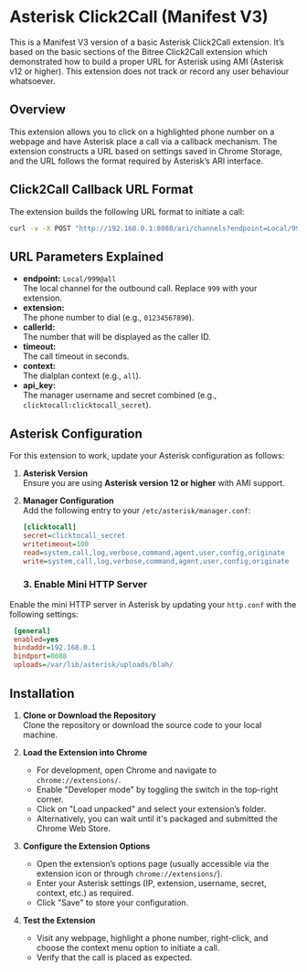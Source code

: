 # Asterisk Click2Call (Manifest V3)

This is a Manifest V3 version of a basic Asterisk Click2Call extension. It’s based on the basic sections of the Bitree Click2Call extension which demonstrated how to build a proper URL for Asterisk using AMI (Asterisk v12 or higher). This extension does not track or record any user behaviour whatsoever.

## Overview

This extension allows you to click on a highlighted phone number on a webpage and have Asterisk place a call via a callback mechanism. The extension constructs a URL based on settings saved in Chrome Storage, and the URL follows the format required by Asterisk’s ARI interface.

## Click2Call Callback URL Format

The extension builds the following URL format to initiate a call:

```bash
curl -v -X POST "http://192.168.0.1:8088/ari/channels?endpoint=Local/999@all&extension=01234567890&callerId=01234567890&timeout=15&context=all&api_key=clicktocall:clicktocall_secret"
```
## URL Parameters Explained

- **endpoint:** `Local/999@all`  
  The local channel for the outbound call. Replace `999` with your extension.
- **extension:**  
  The phone number to dial (e.g., `01234567890`).
- **callerId:**  
  The number that will be displayed as the caller ID.
- **timeout:**  
  The call timeout in seconds.
- **context:**  
  The dialplan context (e.g., `all`).
- **api_key:**  
  The manager username and secret combined (e.g., `clicktocall:clicktocall_secret`).

## Asterisk Configuration

For this extension to work, update your Asterisk configuration as follows:

1. **Asterisk Version**  
   Ensure you are using **Asterisk version 12 or higher** with AMI support.

2. **Manager Configuration**  
   Add the following entry to your `/etc/asterisk/manager.conf`:

   ```ini
   [clicktocall]
   secret=clicktocall_secret
   writetimeout=100
   read=system,call,log,verbose,command,agent,user,config,originate
   write=system,call,log,verbose,command,agent,user,config,originate
   
   ```

   ### 3. Enable Mini HTTP Server

Enable the mini HTTP server in Asterisk by updating your `http.conf` with the following settings:

```ini
 [general]
 enabled=yes
 bindaddr=192.168.0.1
 bindport=8088
 uploads=/var/lib/asterisk/uploads/blah/
  ```

## Installation

1. **Clone or Download the Repository**  
   Clone the repository or download the source code to your local machine.

2. **Load the Extension into Chrome**  
   - For development, open Chrome and navigate to `chrome://extensions/`.
   - Enable "Developer mode" by toggling the switch in the top-right corner.
   - Click on "Load unpacked" and select your extension’s folder.
   - Alternatively, you can wait until it's packaged and submitted the Chrome Web Store.

3. **Configure the Extension Options**  
   - Open the extension’s options page (usually accessible via the extension icon or through `chrome://extensions/`).
   - Enter your Asterisk settings (IP, extension, username, secret, context, etc.) as required.
   - Click "Save" to store your configuration.

4. **Test the Extension**  
   - Visit any webpage, highlight a phone number, right-click, and choose the context menu option to initiate a call.
   - Verify that the call is placed as expected.


